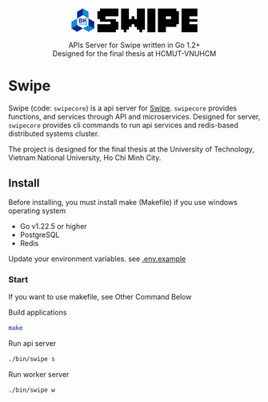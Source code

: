 <h3 align="center">
    <img src="./logo/hcmut.png" align=top height="50px">
    <img src="./logo/logo.svg" alt="logo" height="50px" align=top>
</h3>
<p align="center">
APIs Server for Swipe written in Go 1.2+ <br>
Designed for the final thesis at HCMUT-VNUHCM
</p>

# Swipe

Swipe (code: `swipecore`) is a api server for [Swipe](https://github.com/swclabs/swipe). `swipecore` provides functions, and services through API and microservices. Designed for server, `swipecore` provides cli commands to run api services and redis-based distributed systems cluster.

The project is designed for the final thesis at the University of Technology, Vietnam National University, Ho Chi Minh City.

## Install

Before installing, you must install make (Makefile) if you use windows operating system

- Go v1.22.5 or higher
- PostgreSQL
- Redis

Update your environment variables. see [.env.example](./.env.example)

### Start

If you want to use makefile, see Other Command Below

Build applications

```bash
make
```

Run api server

```bash
./bin/swipe s
```

Run worker server

```bash
./bin/swipe w
```
